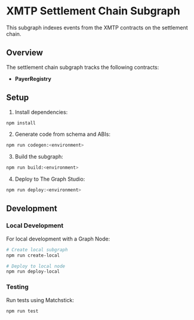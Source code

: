 # XMTP Settlement Chain Subgraph

This subgraph indexes events from the XMTP contracts on the settlement chain.

## Overview

The settlement chain subgraph tracks the following contracts:

- **PayerRegistry**

## Setup

1. Install dependencies:

```bash
npm install
```

2. Generate code from schema and ABIs:

```bash
npm run codegen:<environment>
```

3. Build the subgraph:

```bash
npm run build:<environment>
```

4. Deploy to The Graph Studio:

```bash
npm run deploy:<environment>
```

## Development

### Local Development

For local development with a Graph Node:

```bash
# Create local subgraph
npm run create-local

# Deploy to local node
npm run deploy-local
```

### Testing

Run tests using Matchstick:

```bash
npm run test
```
